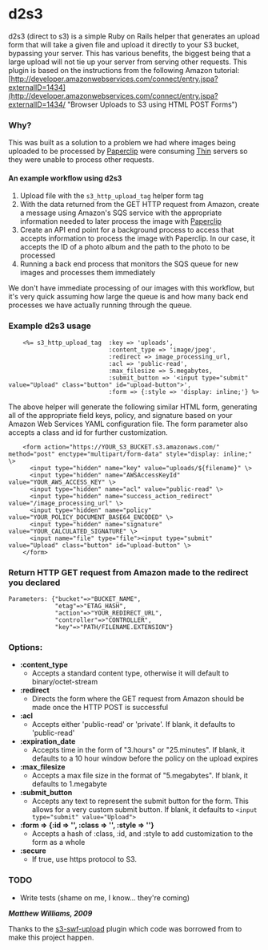 # **d2s3**
d2s3 (direct to s3) is a simple Ruby on Rails helper that generates an upload form that will take a given file and upload it directly to your S3 bucket, bypassing your server.  This has various benefits, the biggest being that a large upload will not tie up your server from serving other requests.  This plugin is based on the instructions from the following Amazon tutorial: [http://developer.amazonwebservices.com/connect/entry.jspa?externalID=1434](http://developer.amazonwebservices.com/connect/entry.jspa?externalID=1434/ "Browser Uploads to S3 using HTML POST Forms")

### Why?
This was built as a solution to a problem we had where images being uploaded to be processed by [Paperclip](http://thoughtbot.com/projects/paperclip "Thoughtbot - Paperclip") were consuming [Thin](http://code.macournoyer.com/thin/ "Thin - Another Web Server") servers so they were unable to process other requests.  

#### An example workflow using d2s3
 1. Upload file with the `s3_http_upload_tag` helper form tag
 2. With the data returned from the GET HTTP request from Amazon, create a message using Amazon's SQS service with the appropriate information needed to later process the image with [Paperclip](http://thoughtbot.com/projects/paperclip "Thoughtbot - Paperclip")
 3. Create an API end point for a background process to access that accepts information to process the image with Paperclip.  In our case, it accepts the ID of a photo album and the path to the photo to be processed
 4. Running a back end process that monitors the SQS queue for new images and processes them immediately
 
We don't have immediate processing of our images with this workflow, but it's very quick assuming how large the queue is and how many back end processes we have actually running through the queue.

### Example d2s3 usage
		<%= s3_http_upload_tag 	:key => 'uploads', 
								:content_type => 'image/jpeg', 
								:redirect => image_processing_url,
								:acl => 'public-read',
								:max_filesize => 5.megabytes,
								:submit_button => '<input type="submit" value="Upload" class="button" id="upload-button">',
								:form => {:style => 'display: inline;'} %>

The above helper will generate the following similar HTML form, generating all of the appropriate field keys, policy, and signature based on your Amazon Web Services YAML configuration file.  The form parameter also accepts a class and id for further customization.  

		<form action="https://YOUR_S3_BUCKET.s3.amazonaws.com/" method="post" enctype="multipart/form-data" style="display: inline;" \>
		  <input type="hidden" name="key" value="uploads/${filename}" \>
		  <input type="hidden" name="AWSAccessKeyId" value="YOUR_AWS_ACCESS_KEY" \> 
		  <input type="hidden" name="acl" value="public-read" \> 
		  <input type="hidden" name="success_action_redirect" value="/image_processing_url" \>
		  <input type="hidden" name="policy" value="YOUR_POLICY_DOCUMENT_BASE64_ENCODED" \>
		  <input type="hidden" name="signature" value="YOUR_CALCULATED_SIGNATURE" \>
		  <input name="file" type="file"><input type="submit" value="Upload" class="button" id="upload-button" \>
		</form>
		
### Return HTTP GET request from Amazon made to the redirect you declared
    Parameters: {"bucket"=>"BUCKET_NAME", 
                 "etag"=>"ETAG_HASH", 
                 "action"=>"YOUR_REDIRECT_URL",
                 "controller"=>"CONTROLLER",
                 "key"=>"PATH/FILENAME.EXTENSION"}
		
### Options:
* **:content_type** 
  * Accepts a standard content type, otherwise it will default to binary/octet-stream
* **:redirect** 
  * Directs the form where the GET request from Amazon should be made once the HTTP POST is successful
* **:acl** 
  * Accepts either 'public-read' or 'private'.  If blank, it defaults to 'public-read'
* **:expiration_date** 
  * Accepts time in the form of "3.hours" or "25.minutes".  If blank, it defaults to a 10 hour window before the policy on the upload expires
* **:max_filesize** 
  * Accepts a max file size in the format of "5.megabytes".  If blank, it defaults to 1.megabyte
* **:submit_button** 
  * Accepts any text to represent the submit button for the form.  This allows for a very custom submit button.  If blank, it defaults to `<input type="submit" value="Upload">`
* **:form => {:id => '', :class => '', :style => ''}** 
  * Accepts a hash of :class, :id, and :style to add customization to the form as a whole
* **:secure**
  * If true, use https protocol to S3.

### **TODO**
* Write tests (shame on me, I know...  they're coming)

_**Matthew Williams, 2009**_

Thanks to the [s3-swf-upload](http://github.com/elcgit/s3-swf-upload-plugin/tree/master "s3-swf-upload GitHub Project Page") plugin which code was borrowed from to make this project happen.
